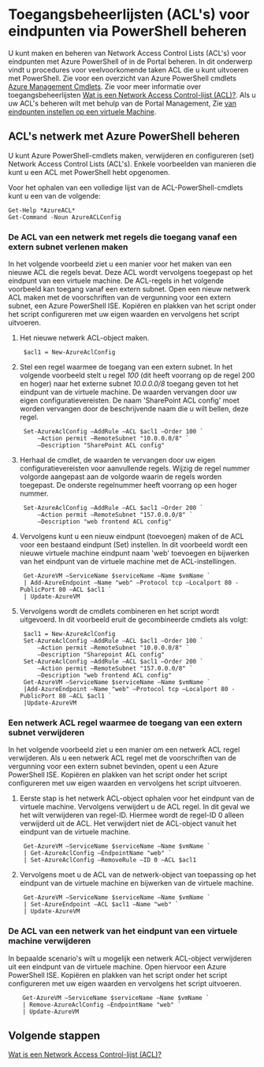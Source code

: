 <properties
   pageTitle="Toegangsbeheerlijsten (ACL's) voor eindpunten via PowerShell beheren"
   description="Informatie over het beheren van ACL's met PowerShell"
   services="virtual-network"
   documentationCenter="na"
   authors="jimdial"
   manager="carmonm"
   editor="tysonn" />
<tags
   ms.service="virtual-network"
   ms.devlang="na"
   ms.topic="article"
   ms.tgt_pltfrm="na"
   ms.workload="infrastructure-services"
   ms.date="03/15/2016"
   ms.author="jdial" />

# <a name="how-to-manage-access-control-lists-acls-for-endpoints-by-using-powershell"></a>Toegangsbeheerlijsten (ACL's) voor eindpunten via PowerShell beheren

U kunt maken en beheren van Network Access Control Lists (ACL's) voor eindpunten met Azure PowerShell of in de Portal beheren. In dit onderwerp vindt u procedures voor veelvoorkomende taken ACL die u kunt uitvoeren met PowerShell. Zie voor een overzicht van Azure PowerShell cmdlets [Azure Management Cmdlets](http://go.microsoft.com/fwlink/?LinkId=317721). Zie voor meer informatie over toegangsbeheerlijsten [Wat is een Network Access Control-lijst (ACL)?](virtual-networks-acl.md). Als u uw ACL's beheren wilt met behulp van de Portal Management, Zie [van eindpunten instellen op een virtuele Machine](../virtual-machines/virtual-machines-windows-classic-setup-endpoints.md).

## <a name="manage-network-acls-by-using-azure-powershell"></a>ACL's netwerk met Azure PowerShell beheren

U kunt Azure PowerShell-cmdlets maken, verwijderen en configureren (set) Network Access Control Lists (ACL's). Enkele voorbeelden van manieren die kunt u een ACL met PowerShell hebt opgenomen.

Voor het ophalen van een volledige lijst van de ACL-PowerShell-cmdlets kunt u een van de volgende:

    Get-Help *AzureACL*
    Get-Command -Noun AzureACLConfig

### <a name="create-a-network-acl-with-rules-that-permit-access-from-a-remote-subnet"></a>De ACL van een netwerk met regels die toegang vanaf een extern subnet verlenen maken

In het volgende voorbeeld ziet u een manier voor het maken van een nieuwe ACL die regels bevat. Deze ACL wordt vervolgens toegepast op het eindpunt van een virtuele machine. De ACL-regels in het volgende voorbeeld kan toegang vanaf een extern subnet. Open een nieuw netwerk ACL maken met de voorschriften van de vergunning voor een extern subnet, een Azure PowerShell ISE. Kopiëren en plakken van het script onder het script configureren met uw eigen waarden en vervolgens het script uitvoeren.

1. Het nieuwe netwerk ACL-object maken.

        $acl1 = New-AzureAclConfig

1. Stel een regel waarmee de toegang van een extern subnet. In het volgende voorbeeld stelt u regel *100* (dit heeft voorrang op de regel 200 en hoger) naar het externe subnet *10.0.0.0/8* toegang geven tot het eindpunt van de virtuele machine. De waarden vervangen door uw eigen configuratievereisten. De naam 'SharePoint ACL config' moet worden vervangen door de beschrijvende naam die u wilt bellen, deze regel.

        Set-AzureAclConfig –AddRule –ACL $acl1 –Order 100 `
            –Action permit –RemoteSubnet "10.0.0.0/8" `
            –Description "SharePoint ACL config"

1. Herhaal de cmdlet, de waarden te vervangen door uw eigen configuratievereisten voor aanvullende regels. Wijzig de regel nummer volgorde aangepast aan de volgorde waarin de regels worden toegepast. De onderste regelnummer heeft voorrang op een hoger nummer.

        Set-AzureAclConfig –AddRule –ACL $acl1 –Order 200 `
            –Action permit –RemoteSubnet "157.0.0.0/8" `
            –Description "web frontend ACL config"

1. Vervolgens kunt u een nieuw eindpunt (toevoegen) maken of de ACL voor een bestaand eindpunt (Set) instellen. In dit voorbeeld wordt een nieuwe virtuele machine eindpunt naam 'web' toevoegen en bijwerken van het eindpunt van de virtuele machine met de ACL-instellingen.

        Get-AzureVM –ServiceName $serviceName –Name $vmName `
        | Add-AzureEndpoint –Name "web" –Protocol tcp –Localport 80 - PublicPort 80 –ACL $acl1 `
        | Update-AzureVM

1. Vervolgens wordt de cmdlets combineren en het script wordt uitgevoerd. In dit voorbeeld eruit de gecombineerde cmdlets als volgt:

        $acl1 = New-AzureAclConfig
        Set-AzureAclConfig –AddRule –ACL $acl1 –Order 100 `
            –Action permit –RemoteSubnet "10.0.0.0/8" `
            –Description "Sharepoint ACL config"
        Set-AzureAclConfig –AddRule –ACL $acl1 –Order 200 `
            –Action permit –RemoteSubnet "157.0.0.0/8" `
            –Description "web frontend ACL config"
        Get-AzureVM –ServiceName $serviceName –Name $vmName `
        |Add-AzureEndpoint –Name "web" –Protocol tcp –Localport 80 - PublicPort 80 –ACL $acl1 `
        |Update-AzureVM

### <a name="remove-a-network-acl-rule-that-permits-access-from-a-remote-subnet"></a>Een netwerk ACL regel waarmee de toegang van een extern subnet verwijderen

In het volgende voorbeeld ziet u een manier om een netwerk ACL regel verwijderen.  Als u een netwerk ACL regel met de voorschriften van de vergunning voor een extern subnet bevinden, opent u een Azure PowerShell ISE. Kopiëren en plakken van het script onder het script configureren met uw eigen waarden en vervolgens het script uitvoeren.

1. Eerste stap is het netwerk ACL-object ophalen voor het eindpunt van de virtuele machine. Vervolgens verwijdert u de ACL regel. In dit geval we het wilt verwijderen van regel-ID. Hiermee wordt de regel-ID 0 alleen verwijderd uit de ACL. Het verwijdert niet de ACL-object vanuit het eindpunt van de virtuele machine.

        Get-AzureVM –ServiceName $serviceName –Name $vmName `
        | Get-AzureAclConfig –EndpointName "web" `
        | Set-AzureAclConfig –RemoveRule –ID 0 –ACL $acl1

1. Vervolgens moet u de ACL van de netwerk-object van toepassing op het eindpunt van de virtuele machine en bijwerken van de virtuele machine.

        Get-AzureVM –ServiceName $serviceName –Name $vmName `
        | Set-AzureEndpoint –ACL $acl1 –Name "web" `
        | Update-AzureVM

### <a name="remove-a-network-acl-from-a-virtual-machine-endpoint"></a>De ACL van een netwerk van het eindpunt van een virtuele machine verwijderen

In bepaalde scenario's wilt u mogelijk een netwerk ACL-object verwijderen uit een eindpunt van de virtuele machine. Open hiervoor een Azure PowerShell ISE. Kopiëren en plakken van het script onder het script configureren met uw eigen waarden en vervolgens het script uitvoeren.

        Get-AzureVM –ServiceName $serviceName –Name $vmName `
        | Remove-AzureAclConfig –EndpointName "web" `
        | Update-AzureVM

## <a name="next-steps"></a>Volgende stappen

[Wat is een Network Access Control-lijst (ACL)?](virtual-networks-acl.md)
